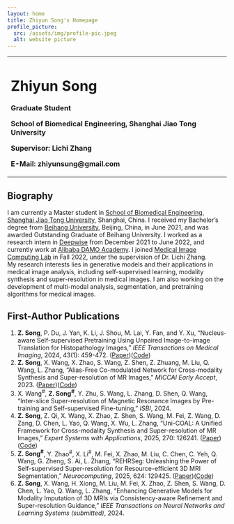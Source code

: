 ```yaml
---
layout: home
title: Zhiyun Song's Homepage
profile_picture:
  src: /assets/img/profile-pic.jpeg
  alt: website picture
---
```

<table border="0">
<tr>
<td width="75%">
<h1>Zhiyun Song</h1>
<p><b>Graduate Student</b></p>
<p><b>School of Biomedical Engineering, Shanghai Jiao Tong University</b></p>
<p><b>Supervisor: Lichi Zhang</b></p>
<p><b>E-Mail: zhiyunsung@gmail.com</b></p>
</td>
</tr>
</table>


## Biography

I am currently a Master student in [School of Biomedical Engineering](https://bme.sjtu.edu.cn/), [Shanghai Jiao Tong University](https://www.sjtu.edu.cn/), Shanghai, China. I received my Bachelor’s degree from [Beihang University](https://www.buaa.edu.cn/), Beijing, China, in June 2021, and was awarded Outstanding Graduate of Beihang University.
I worked as a research intern in [Deepwise](https://www.deepwise.com/) from December 2021 to June 2022, and currently work at [Alibaba DAMO Academy](https://damo.alibaba.com/?lang=en). 
I joined [Medical Image Computing Lab](https://mic.sjtu.edu.cn/) in Fall 2022, under the supervision of Dr. Lichi Zhang.  
My research interests lies in generative models and their applications in medical image analysis, including self-supervised learning, modality synthesis and super-resolution in medical images. I am also working on the development of multi-modal analysis, segmentation, and pretraining algorithms for medical images.

## First-Author Publications

1. **Z. Song**, P. Du, J. Yan, K. Li, J. Shou, M. Lai, Y. Fan, and Y. Xu, “Nucleus-aware Self-supervised Pretraining Using Unpaired Image-to-image Translation for Histopathology Images,” *IEEE Transactions on Medical Imaging*, 2024, 43(1): 459-472. ([Paper](https://ieeexplore.ieee.org/document/10234386))([Code](https://github.com/zhiyuns/UNITPathSSL))
2. **Z. Song**, X. Wang, X. Zhao, S. Wang, Z. Shen, Z. Zhuang, M. Liu, Q. Wang, L. Zhang, “Alias-Free Co-modulated Network for Cross-modality Synthesis and Super-resolution of MR Images,” *MICCAI Early Accept*, 2023. ([Paper](https://link.springer.com/chapter/10.1007/978-3-031-43999-5_7))([Code](https://github.com/zhiyuns/AFCM))
3. X. Wang<sup>#</sup>, **Z. Song<sup>#</sup>**, Y. Zhu, S. Wang, L. Zhang, D. Shen, Q. Wang, “Inter-slice Super-resolution of Magnetic Resonance Images by Pre-training and Self-supervised Fine-tuning,” *ISBI*, 2024.
4. **Z. Song**, Z. Qi, X. Wang, X. Zhao, Z. Shen, S. Wang, M. Fei, Z. Wang, D. Zang, D. Chen, L. Yao, Q. Wang, X. Wu, L. Zhang, “Uni-COAL: A Unified Framework for Cross-modality Synthesis and Super-resolution of MR Images,” *Expert Systems with Applications*, 2025, 270: 126241. ([Paper](https://www.sciencedirect.com/science/article/abs/pii/S0957417424031087))([Code](https://github.com/zhiyuns/UniCOAL))
5. **Z. Song<sup>#</sup>**, Y. Zhao<sup>#</sup>, X. Li<sup>#</sup>, M. Fei, X. Zhao, M. Liu, C. Chen, C. Yeh, Q. Wang, G. Zheng, S. Ai, L. Zhang, “REHRSeg: Unleashing the Power of Self-supervised Super-resolution for Resource-efficient 3D MRI Segmentation,” *Neurocomputing*, 2025, 624: 129425. ([Paper](https://www.sciencedirect.com/science/article/pii/S0925231225000979))([Code](https://github.com/zhiyuns/REHRSeg))
6. **Z. Song**, X. Wang, H. Xiong, M. Liu, M. Fei, X. Zhao, Z. Shen, S. Wang, D. Chen, L. Yao, Q. Wang, L. Zhang, “Enhancing Generative Models for Modality Imputation of 3D MRIs via Consistency-aware Refinement and Super-resolution Guidance,” *IEEE Transactions on Neural Networks and Learning Systems (submitted)*, 2024.
